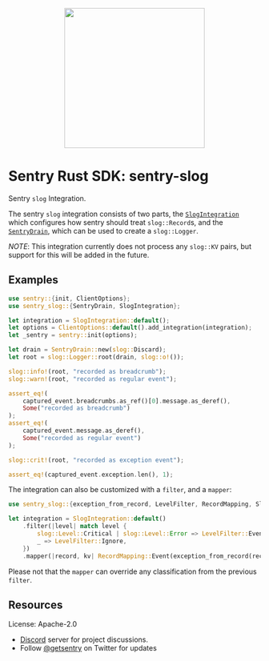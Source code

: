 <p align="center">
    <a href="https://sentry.io" target="_blank" align="center">
        <img src="https://sentry-brand.storage.googleapis.com/sentry-logo-black.png" width="280">
    </a>
</p>

# Sentry Rust SDK: sentry-slog

Sentry `slog` Integration.

The sentry `slog` integration consists of two parts, the
[`SlogIntegration`] which configures how sentry should treat
`slog::Record`s, and the [`SentryDrain`], which can be used to create a
`slog::Logger`.

*NOTE*: This integration currently does not process any `slog::KV` pairs,
but support for this will be added in the future.

## Examples

```rust
use sentry::{init, ClientOptions};
use sentry_slog::{SentryDrain, SlogIntegration};

let integration = SlogIntegration::default();
let options = ClientOptions::default().add_integration(integration);
let _sentry = sentry::init(options);

let drain = SentryDrain::new(slog::Discard);
let root = slog::Logger::root(drain, slog::o!());

slog::info!(root, "recorded as breadcrumb");
slog::warn!(root, "recorded as regular event");

assert_eq!(
    captured_event.breadcrumbs.as_ref()[0].message.as_deref(),
    Some("recorded as breadcrumb")
);
assert_eq!(
    captured_event.message.as_deref(),
    Some("recorded as regular event")
);

slog::crit!(root, "recorded as exception event");

assert_eq!(captured_event.exception.len(), 1);
```

The integration can also be customized with a `filter`, and a `mapper`:

```rust
use sentry_slog::{exception_from_record, LevelFilter, RecordMapping, SlogIntegration};

let integration = SlogIntegration::default()
    .filter(|level| match level {
        slog::Level::Critical | slog::Level::Error => LevelFilter::Event,
        _ => LevelFilter::Ignore,
    })
    .mapper(|record, kv| RecordMapping::Event(exception_from_record(record, kv)));
```

Please not that the `mapper` can override any classification from the
previous `filter`.

[`SlogIntegration`]: https://docs.rs/sentry-slog/0.19.0/sentry_slog/struct.SlogIntegration.html
[`SentryDrain`]: https://docs.rs/sentry-slog/0.19.0/sentry_slog/struct.SentryDrain.html

## Resources

License: Apache-2.0

- [Discord](https://discord.gg/ez5KZN7) server for project discussions.
- Follow [@getsentry](https://twitter.com/getsentry) on Twitter for updates
